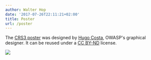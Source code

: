```yaml
---
author: Walter Hop
date: '2017-07-26T22:11:21+02:00'
title: Poster
url: /poster
---
```



The [CRS3 poster](/images/2017/07/CRS3-movie-poster.jpg) was designed by [Hugo Costa](https://www.owasp.org/index.php/User:Hugo_Costa), OWASP's graphical designer. It can be reused under a [CC BY-ND](https://creativecommons.org/licenses/by-nd/4.0/) license.

[![](/images/2017/07/CRS3-movie-poster-731x1024.jpg)](/images/2017/07/CRS3-movie-poster.jpg)
